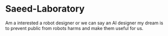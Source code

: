 # Saeed-Laboratory
Am a interested a robot designer or we can say an AI designer  my dream is to prevent public from robots harms and make them useful for us.
